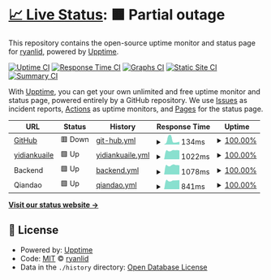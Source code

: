 # [📈 Live Status](https://ryanlid.github.io/upptime): <!--live status--> **🟧 Partial outage**

This repository contains the open-source uptime monitor and status page for [ryanlid](https://ryanlid.github.io/upptime), powered by [Upptime](https://github.com/upptime/upptime).

[![Uptime CI](https://github.com/koj-co/upptime/workflows/Uptime%20CI/badge.svg)](https://github.com/koj-co/upptime/actions?query=workflow%3A%22Uptime+CI%22)
[![Response Time CI](https://github.com/koj-co/upptime/workflows/Response%20Time%20CI/badge.svg)](https://github.com/koj-co/upptime/actions?query=workflow%3A%22Response+Time+CI%22)
[![Graphs CI](https://github.com/koj-co/upptime/workflows/Graphs%20CI/badge.svg)](https://github.com/koj-co/upptime/actions?query=workflow%3A%22Graphs+CI%22)
[![Static Site CI](https://github.com/koj-co/upptime/workflows/Static%20Site%20CI/badge.svg)](https://github.com/koj-co/upptime/actions?query=workflow%3A%22Static+Site+CI%22)
[![Summary CI](https://github.com/koj-co/upptime/workflows/Summary%20CI/badge.svg)](https://github.com/koj-co/upptime/actions?query=workflow%3A%22Summary+CI%22)

With [Upptime](https://upptime.js.org), you can get your own unlimited and free uptime monitor and status page, powered entirely by a GitHub repository. We use [Issues](https://github.com/ryanlid/upptime/issues) as incident reports, [Actions](https://github.com/ryanlid/upptime/actions) as uptime monitors, and [Pages](https://ryanlid.github.io/upptime) for the status page.

<!--start: status pages-->
<!-- This summary is generated by Upptime (https://github.com/upptime/upptime) -->
<!-- Do not edit this manually, your changes will be overwritten -->
<!-- prettier-ignore -->
| URL | Status | History | Response Time | Uptime |
| --- | ------ | ------- | ------------- | ------ |
| <img alt="" src="https://favicons.githubusercontent.com/github.com" height="13"> [GitHub](https://github.com) | 🟥 Down | [git-hub.yml](https://github.com/ryanlid/upptime/commits/HEAD/history/git-hub.yml) | <details><summary><img alt="Response time graph" src="./graphs/git-hub/response-time-week.png" height="20"> 134ms</summary><br><a href="https://ryanlid.github.io/upptime/history/git-hub"><img alt="Response time 117" src="https://img.shields.io/endpoint?url=https%3A%2F%2Fraw.githubusercontent.com%2Fryanlid%2Fupptime%2FHEAD%2Fapi%2Fgit-hub%2Fresponse-time.json"></a><br><a href="https://ryanlid.github.io/upptime/history/git-hub"><img alt="24-hour response time 145" src="https://img.shields.io/endpoint?url=https%3A%2F%2Fraw.githubusercontent.com%2Fryanlid%2Fupptime%2FHEAD%2Fapi%2Fgit-hub%2Fresponse-time-day.json"></a><br><a href="https://ryanlid.github.io/upptime/history/git-hub"><img alt="7-day response time 134" src="https://img.shields.io/endpoint?url=https%3A%2F%2Fraw.githubusercontent.com%2Fryanlid%2Fupptime%2FHEAD%2Fapi%2Fgit-hub%2Fresponse-time-week.json"></a><br><a href="https://ryanlid.github.io/upptime/history/git-hub"><img alt="30-day response time 97" src="https://img.shields.io/endpoint?url=https%3A%2F%2Fraw.githubusercontent.com%2Fryanlid%2Fupptime%2FHEAD%2Fapi%2Fgit-hub%2Fresponse-time-month.json"></a><br><a href="https://ryanlid.github.io/upptime/history/git-hub"><img alt="1-year response time 117" src="https://img.shields.io/endpoint?url=https%3A%2F%2Fraw.githubusercontent.com%2Fryanlid%2Fupptime%2FHEAD%2Fapi%2Fgit-hub%2Fresponse-time-year.json"></a></details> | <details><summary><a href="https://ryanlid.github.io/upptime/history/git-hub">100.00%</a></summary><a href="https://ryanlid.github.io/upptime/history/git-hub"><img alt="All-time uptime 99.99%" src="https://img.shields.io/endpoint?url=https%3A%2F%2Fraw.githubusercontent.com%2Fryanlid%2Fupptime%2FHEAD%2Fapi%2Fgit-hub%2Fuptime.json"></a><br><a href="https://ryanlid.github.io/upptime/history/git-hub"><img alt="24-hour uptime 99.99%" src="https://img.shields.io/endpoint?url=https%3A%2F%2Fraw.githubusercontent.com%2Fryanlid%2Fupptime%2FHEAD%2Fapi%2Fgit-hub%2Fuptime-day.json"></a><br><a href="https://ryanlid.github.io/upptime/history/git-hub"><img alt="7-day uptime 100.00%" src="https://img.shields.io/endpoint?url=https%3A%2F%2Fraw.githubusercontent.com%2Fryanlid%2Fupptime%2FHEAD%2Fapi%2Fgit-hub%2Fuptime-week.json"></a><br><a href="https://ryanlid.github.io/upptime/history/git-hub"><img alt="30-day uptime 100.00%" src="https://img.shields.io/endpoint?url=https%3A%2F%2Fraw.githubusercontent.com%2Fryanlid%2Fupptime%2FHEAD%2Fapi%2Fgit-hub%2Fuptime-month.json"></a><br><a href="https://ryanlid.github.io/upptime/history/git-hub"><img alt="1-year uptime 99.99%" src="https://img.shields.io/endpoint?url=https%3A%2F%2Fraw.githubusercontent.com%2Fryanlid%2Fupptime%2FHEAD%2Fapi%2Fgit-hub%2Fuptime-year.json"></a></details>
| <img alt="" src="https://favicons.githubusercontent.com/www.yidiankuaile.com" height="13"> [yidiankuaile](https://www.yidiankuaile.com) | 🟩 Up | [yidiankuaile.yml](https://github.com/ryanlid/upptime/commits/HEAD/history/yidiankuaile.yml) | <details><summary><img alt="Response time graph" src="./graphs/yidiankuaile/response-time-week.png" height="20"> 1022ms</summary><br><a href="https://ryanlid.github.io/upptime/history/yidiankuaile"><img alt="Response time 1162" src="https://img.shields.io/endpoint?url=https%3A%2F%2Fraw.githubusercontent.com%2Fryanlid%2Fupptime%2FHEAD%2Fapi%2Fyidiankuaile%2Fresponse-time.json"></a><br><a href="https://ryanlid.github.io/upptime/history/yidiankuaile"><img alt="24-hour response time 1022" src="https://img.shields.io/endpoint?url=https%3A%2F%2Fraw.githubusercontent.com%2Fryanlid%2Fupptime%2FHEAD%2Fapi%2Fyidiankuaile%2Fresponse-time-day.json"></a><br><a href="https://ryanlid.github.io/upptime/history/yidiankuaile"><img alt="7-day response time 1022" src="https://img.shields.io/endpoint?url=https%3A%2F%2Fraw.githubusercontent.com%2Fryanlid%2Fupptime%2FHEAD%2Fapi%2Fyidiankuaile%2Fresponse-time-week.json"></a><br><a href="https://ryanlid.github.io/upptime/history/yidiankuaile"><img alt="30-day response time 1024" src="https://img.shields.io/endpoint?url=https%3A%2F%2Fraw.githubusercontent.com%2Fryanlid%2Fupptime%2FHEAD%2Fapi%2Fyidiankuaile%2Fresponse-time-month.json"></a><br><a href="https://ryanlid.github.io/upptime/history/yidiankuaile"><img alt="1-year response time 1162" src="https://img.shields.io/endpoint?url=https%3A%2F%2Fraw.githubusercontent.com%2Fryanlid%2Fupptime%2FHEAD%2Fapi%2Fyidiankuaile%2Fresponse-time-year.json"></a></details> | <details><summary><a href="https://ryanlid.github.io/upptime/history/yidiankuaile">100.00%</a></summary><a href="https://ryanlid.github.io/upptime/history/yidiankuaile"><img alt="All-time uptime 99.89%" src="https://img.shields.io/endpoint?url=https%3A%2F%2Fraw.githubusercontent.com%2Fryanlid%2Fupptime%2FHEAD%2Fapi%2Fyidiankuaile%2Fuptime.json"></a><br><a href="https://ryanlid.github.io/upptime/history/yidiankuaile"><img alt="24-hour uptime 100.00%" src="https://img.shields.io/endpoint?url=https%3A%2F%2Fraw.githubusercontent.com%2Fryanlid%2Fupptime%2FHEAD%2Fapi%2Fyidiankuaile%2Fuptime-day.json"></a><br><a href="https://ryanlid.github.io/upptime/history/yidiankuaile"><img alt="7-day uptime 100.00%" src="https://img.shields.io/endpoint?url=https%3A%2F%2Fraw.githubusercontent.com%2Fryanlid%2Fupptime%2FHEAD%2Fapi%2Fyidiankuaile%2Fuptime-week.json"></a><br><a href="https://ryanlid.github.io/upptime/history/yidiankuaile"><img alt="30-day uptime 100.00%" src="https://img.shields.io/endpoint?url=https%3A%2F%2Fraw.githubusercontent.com%2Fryanlid%2Fupptime%2FHEAD%2Fapi%2Fyidiankuaile%2Fuptime-month.json"></a><br><a href="https://ryanlid.github.io/upptime/history/yidiankuaile"><img alt="1-year uptime 99.89%" src="https://img.shields.io/endpoint?url=https%3A%2F%2Fraw.githubusercontent.com%2Fryanlid%2Fupptime%2FHEAD%2Fapi%2Fyidiankuaile%2Fuptime-year.json"></a></details>
| <img alt="" src="https://favicons.githubusercontent.com/null" height="13"> Backend | 🟩 Up | [backend.yml](https://github.com/ryanlid/upptime/commits/HEAD/history/backend.yml) | <details><summary><img alt="Response time graph" src="./graphs/backend/response-time-week.png" height="20"> 1078ms</summary><br><a href="https://ryanlid.github.io/upptime/history/backend"><img alt="Response time 1118" src="https://img.shields.io/endpoint?url=https%3A%2F%2Fraw.githubusercontent.com%2Fryanlid%2Fupptime%2FHEAD%2Fapi%2Fbackend%2Fresponse-time.json"></a><br><a href="https://ryanlid.github.io/upptime/history/backend"><img alt="24-hour response time 1066" src="https://img.shields.io/endpoint?url=https%3A%2F%2Fraw.githubusercontent.com%2Fryanlid%2Fupptime%2FHEAD%2Fapi%2Fbackend%2Fresponse-time-day.json"></a><br><a href="https://ryanlid.github.io/upptime/history/backend"><img alt="7-day response time 1078" src="https://img.shields.io/endpoint?url=https%3A%2F%2Fraw.githubusercontent.com%2Fryanlid%2Fupptime%2FHEAD%2Fapi%2Fbackend%2Fresponse-time-week.json"></a><br><a href="https://ryanlid.github.io/upptime/history/backend"><img alt="30-day response time 1087" src="https://img.shields.io/endpoint?url=https%3A%2F%2Fraw.githubusercontent.com%2Fryanlid%2Fupptime%2FHEAD%2Fapi%2Fbackend%2Fresponse-time-month.json"></a><br><a href="https://ryanlid.github.io/upptime/history/backend"><img alt="1-year response time 1118" src="https://img.shields.io/endpoint?url=https%3A%2F%2Fraw.githubusercontent.com%2Fryanlid%2Fupptime%2FHEAD%2Fapi%2Fbackend%2Fresponse-time-year.json"></a></details> | <details><summary><a href="https://ryanlid.github.io/upptime/history/backend">100.00%</a></summary><a href="https://ryanlid.github.io/upptime/history/backend"><img alt="All-time uptime 99.62%" src="https://img.shields.io/endpoint?url=https%3A%2F%2Fraw.githubusercontent.com%2Fryanlid%2Fupptime%2FHEAD%2Fapi%2Fbackend%2Fuptime.json"></a><br><a href="https://ryanlid.github.io/upptime/history/backend"><img alt="24-hour uptime 100.00%" src="https://img.shields.io/endpoint?url=https%3A%2F%2Fraw.githubusercontent.com%2Fryanlid%2Fupptime%2FHEAD%2Fapi%2Fbackend%2Fuptime-day.json"></a><br><a href="https://ryanlid.github.io/upptime/history/backend"><img alt="7-day uptime 100.00%" src="https://img.shields.io/endpoint?url=https%3A%2F%2Fraw.githubusercontent.com%2Fryanlid%2Fupptime%2FHEAD%2Fapi%2Fbackend%2Fuptime-week.json"></a><br><a href="https://ryanlid.github.io/upptime/history/backend"><img alt="30-day uptime 98.65%" src="https://img.shields.io/endpoint?url=https%3A%2F%2Fraw.githubusercontent.com%2Fryanlid%2Fupptime%2FHEAD%2Fapi%2Fbackend%2Fuptime-month.json"></a><br><a href="https://ryanlid.github.io/upptime/history/backend"><img alt="1-year uptime 99.62%" src="https://img.shields.io/endpoint?url=https%3A%2F%2Fraw.githubusercontent.com%2Fryanlid%2Fupptime%2FHEAD%2Fapi%2Fbackend%2Fuptime-year.json"></a></details>
| <img alt="" src="https://favicons.githubusercontent.com/null" height="13"> Qiandao | 🟩 Up | [qiandao.yml](https://github.com/ryanlid/upptime/commits/HEAD/history/qiandao.yml) | <details><summary><img alt="Response time graph" src="./graphs/qiandao/response-time-week.png" height="20"> 841ms</summary><br><a href="https://ryanlid.github.io/upptime/history/qiandao"><img alt="Response time 885" src="https://img.shields.io/endpoint?url=https%3A%2F%2Fraw.githubusercontent.com%2Fryanlid%2Fupptime%2FHEAD%2Fapi%2Fqiandao%2Fresponse-time.json"></a><br><a href="https://ryanlid.github.io/upptime/history/qiandao"><img alt="24-hour response time 882" src="https://img.shields.io/endpoint?url=https%3A%2F%2Fraw.githubusercontent.com%2Fryanlid%2Fupptime%2FHEAD%2Fapi%2Fqiandao%2Fresponse-time-day.json"></a><br><a href="https://ryanlid.github.io/upptime/history/qiandao"><img alt="7-day response time 841" src="https://img.shields.io/endpoint?url=https%3A%2F%2Fraw.githubusercontent.com%2Fryanlid%2Fupptime%2FHEAD%2Fapi%2Fqiandao%2Fresponse-time-week.json"></a><br><a href="https://ryanlid.github.io/upptime/history/qiandao"><img alt="30-day response time 829" src="https://img.shields.io/endpoint?url=https%3A%2F%2Fraw.githubusercontent.com%2Fryanlid%2Fupptime%2FHEAD%2Fapi%2Fqiandao%2Fresponse-time-month.json"></a><br><a href="https://ryanlid.github.io/upptime/history/qiandao"><img alt="1-year response time 885" src="https://img.shields.io/endpoint?url=https%3A%2F%2Fraw.githubusercontent.com%2Fryanlid%2Fupptime%2FHEAD%2Fapi%2Fqiandao%2Fresponse-time-year.json"></a></details> | <details><summary><a href="https://ryanlid.github.io/upptime/history/qiandao">100.00%</a></summary><a href="https://ryanlid.github.io/upptime/history/qiandao"><img alt="All-time uptime 99.87%" src="https://img.shields.io/endpoint?url=https%3A%2F%2Fraw.githubusercontent.com%2Fryanlid%2Fupptime%2FHEAD%2Fapi%2Fqiandao%2Fuptime.json"></a><br><a href="https://ryanlid.github.io/upptime/history/qiandao"><img alt="24-hour uptime 100.00%" src="https://img.shields.io/endpoint?url=https%3A%2F%2Fraw.githubusercontent.com%2Fryanlid%2Fupptime%2FHEAD%2Fapi%2Fqiandao%2Fuptime-day.json"></a><br><a href="https://ryanlid.github.io/upptime/history/qiandao"><img alt="7-day uptime 100.00%" src="https://img.shields.io/endpoint?url=https%3A%2F%2Fraw.githubusercontent.com%2Fryanlid%2Fupptime%2FHEAD%2Fapi%2Fqiandao%2Fuptime-week.json"></a><br><a href="https://ryanlid.github.io/upptime/history/qiandao"><img alt="30-day uptime 100.00%" src="https://img.shields.io/endpoint?url=https%3A%2F%2Fraw.githubusercontent.com%2Fryanlid%2Fupptime%2FHEAD%2Fapi%2Fqiandao%2Fuptime-month.json"></a><br><a href="https://ryanlid.github.io/upptime/history/qiandao"><img alt="1-year uptime 99.87%" src="https://img.shields.io/endpoint?url=https%3A%2F%2Fraw.githubusercontent.com%2Fryanlid%2Fupptime%2FHEAD%2Fapi%2Fqiandao%2Fuptime-year.json"></a></details>

<!--end: status pages-->

[**Visit our status website →**](https://ryanlid.github.io/upptime)

## 📄 License

- Powered by: [Upptime](https://github.com/upptime/upptime)
- Code: [MIT](./LICENSE) © [ryanlid](https://ryanlid.github.io/upptime)
- Data in the `./history` directory: [Open Database License](https://opendatacommons.org/licenses/odbl/1-0/)
